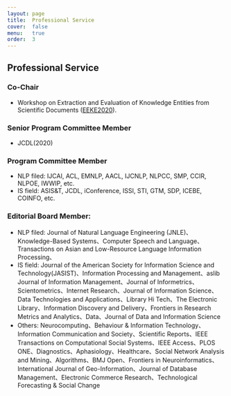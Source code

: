 ```yaml
---
layout: page
title:  Professional Service
cover:  false
menu:   true
order:  3
---
```

## Professional Service
### Co-Chair
* Workshop on Extraction and Evaluation of Knowledge Entities from Scientific Documents ([EEKE2020](https://eeke2020.github.io/)).
### Senior Program Committee Member  
* JCDL(2020)
### Program Committee Member 
* NLP filed: IJCAI, ACL, EMNLP, AACL, IJCNLP, NLPCC, SMP, CCIR, NLPOE, IWWIP, etc.
* IS field: ASIS&T, JCDL, iConference, ISSI, STI, GTM, SDP, ICEBE, COINFO, etc.
### Editorial Board Member: 
* NLP filed: Journal of Natural Language Engineering (JNLE)、Knowledge-Based Systems、Computer Speech and Language、Transactions on Asian and Low-Resource Language Information Processing、
* IS field: Journal of the American Society for Information Science and Technology(JASIST)、Information Processing and Management、aslib Journal of Information Management、Journal of Informetrics、Scientometrics、Internet Research、Journal of Information Science、Data Technologies and Applications、Library Hi Tech、The Electronic Library、Information Discovery and Delivery、Frontiers in Research Metrics and Analytics、Data、Journal of Data and Information Science
* Others: Neurocomputing、Behaviour & Information Technology、Information Communication and Society、Scientific Reports、IEEE Transactions on Computational Social Systems、IEEE Access、PLOS ONE、Diagnostics、Aphasiology、Healthcare、Social Network Analysis and Mining、Algorithms、BMJ Open、Frontiers in Neuroinformatics、International Journal of Geo-Information、Journal of Database Management、Electronic Commerce Research、Technological Forecasting & Social Change
